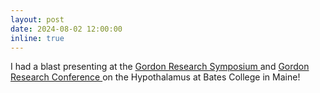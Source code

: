 ```yaml
---
layout: post
date: 2024-08-02 12:00:00
inline: true
---
```


I had a blast presenting at the <a href="https://bpb-us-w2.wpmucdn.com/campuspress.yale.edu/dist/1/443/files/2024/08/2024-07-28-GRC2024-Rafael-poster.jpg"> Gordon Research Symposium </a> and <a href="https://bpb-us-w2.wpmucdn.com/campuspress.yale.edu/dist/1/443/files/2024/08/2024-07-28-GRC2024-Rafael-talk.jpg"> Gordon Research Conference </a> on the Hypothalamus at Bates College in Maine! 
